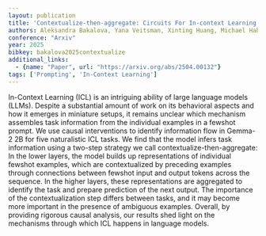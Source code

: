 ```yaml
---
layout: publication
title: 'Contextualize-then-aggregate: Circuits For In-context Learning In Gemma-2 2B'
authors: Aleksandra Bakalova, Yana Veitsman, Xinting Huang, Michael Hahn
conference: "Arxiv"
year: 2025
bibkey: bakalova2025contextualize
additional_links:
  - {name: "Paper", url: "https://arxiv.org/abs/2504.00132"}
tags: ['Prompting', 'In-Context Learning']
---
```

In-Context Learning (ICL) is an intriguing ability of large language models
(LLMs). Despite a substantial amount of work on its behavioral aspects and how
it emerges in miniature setups, it remains unclear which mechanism assembles
task information from the individual examples in a fewshot prompt. We use
causal interventions to identify information flow in Gemma-2 2B for five
naturalistic ICL tasks. We find that the model infers task information using a
two-step strategy we call contextualize-then-aggregate: In the lower layers,
the model builds up representations of individual fewshot examples, which are
contextualized by preceding examples through connections between fewshot input
and output tokens across the sequence. In the higher layers, these
representations are aggregated to identify the task and prepare prediction of
the next output. The importance of the contextualization step differs between
tasks, and it may become more important in the presence of ambiguous examples.
Overall, by providing rigorous causal analysis, our results shed light on the
mechanisms through which ICL happens in language models.
